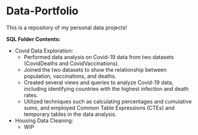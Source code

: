 # Data-Portfolio
This is a repository of my personal data projects!

**SQL Folder Contents:**
  - Covid Data Exploration:
      - Performed data analysis on Covid-19 data from two datasets (CovidDeaths and CovidVaccinations).
      - Joined the two datasets to show the relationship between population, vaccinations, and deaths.
      - Created several views and queries to analyze Covid-19 data, including identifying countries with the highest infection and death rates.
      - Utilized techniques such as calculating percentages and cumulative sums, and employed Common Table Expressions (CTEs) and temporary tables in the data analysis.
  - Housing Data Cleaning:
      - WIP

